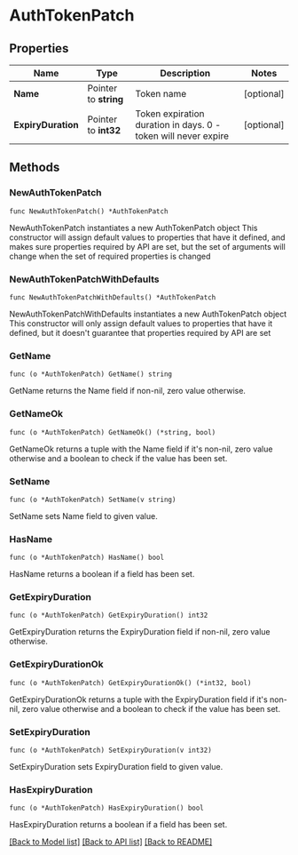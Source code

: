 # AuthTokenPatch

## Properties

Name | Type | Description | Notes
------------ | ------------- | ------------- | -------------
**Name** | Pointer to **string** | Token name | [optional] 
**ExpiryDuration** | Pointer to **int32** | Token expiration duration in days. 0 - token will never expire | [optional] 

## Methods

### NewAuthTokenPatch

`func NewAuthTokenPatch() *AuthTokenPatch`

NewAuthTokenPatch instantiates a new AuthTokenPatch object
This constructor will assign default values to properties that have it defined,
and makes sure properties required by API are set, but the set of arguments
will change when the set of required properties is changed

### NewAuthTokenPatchWithDefaults

`func NewAuthTokenPatchWithDefaults() *AuthTokenPatch`

NewAuthTokenPatchWithDefaults instantiates a new AuthTokenPatch object
This constructor will only assign default values to properties that have it defined,
but it doesn't guarantee that properties required by API are set

### GetName

`func (o *AuthTokenPatch) GetName() string`

GetName returns the Name field if non-nil, zero value otherwise.

### GetNameOk

`func (o *AuthTokenPatch) GetNameOk() (*string, bool)`

GetNameOk returns a tuple with the Name field if it's non-nil, zero value otherwise
and a boolean to check if the value has been set.

### SetName

`func (o *AuthTokenPatch) SetName(v string)`

SetName sets Name field to given value.

### HasName

`func (o *AuthTokenPatch) HasName() bool`

HasName returns a boolean if a field has been set.

### GetExpiryDuration

`func (o *AuthTokenPatch) GetExpiryDuration() int32`

GetExpiryDuration returns the ExpiryDuration field if non-nil, zero value otherwise.

### GetExpiryDurationOk

`func (o *AuthTokenPatch) GetExpiryDurationOk() (*int32, bool)`

GetExpiryDurationOk returns a tuple with the ExpiryDuration field if it's non-nil, zero value otherwise
and a boolean to check if the value has been set.

### SetExpiryDuration

`func (o *AuthTokenPatch) SetExpiryDuration(v int32)`

SetExpiryDuration sets ExpiryDuration field to given value.

### HasExpiryDuration

`func (o *AuthTokenPatch) HasExpiryDuration() bool`

HasExpiryDuration returns a boolean if a field has been set.


[[Back to Model list]](../README.md#documentation-for-models) [[Back to API list]](../README.md#documentation-for-api-endpoints) [[Back to README]](../README.md)


